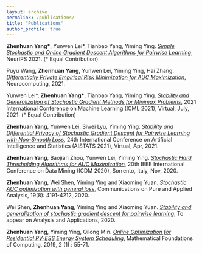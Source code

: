 ```yaml
---
layout: archive
permalink: /publications/
title: "Publications"
author_profile: true
---
```


**Zhenhuan Yang\***, Yunwen Lei\*, Tianbao Yang, Yiming Ying. [*Simple Stochastic and Online Gradient Descent Algorithms for Pairwise Learning*](https://openreview.net/forum?id=paxcakYWwIu), NeurIPS 2021. (* Equal Contribution)

Puyu Wang, **Zhenhuan Yang**, Yunwen Lei, Yiming Ying, Hai Zhang. [*Differentially Private Empirical Risk Minimization for AUC Maximization*](https://www.sciencedirect.com/science/article/abs/pii/S0925231221010353), Neurocomputing, 2021.

Yunwen Lei\*, **Zhenhuan Yang\***, Tianbao Yang, Yiming Ying. [*Stability and Generalization of Stochastic Gradient Methods for Minimax Problems*](https://proceedings.mlr.press/v139/lei21b), 2021 International Conference on Machine Learning (ICML 2021), Virtual, July, 2021. (\* Equal Contribution)

**Zhenhuan Yang**, Yunwen Lei, Siwei Lyu, Yiming Ying. [*Stability and Differential Privacy of Stochastic Gradient Descent for Pairwise Learning with Non-Smooth Loss*](https://proceedings.mlr.press/v130/yang21c.html), 24th International Conference on Artificial Intelligence and Statistics (AISTATS 2021), Virtual, Apr, 2021.

**Zhenhuan Yang**, Baojian Zhou, Yunwen Lei, Yiming Ying. [*Stochastic Hard Thresholding Algorithms for AUC Maximization*](https://ieeexplore.ieee.org/document/9338276), 20th IEEE International Conference on Data Mining (ICDM 2020), Sorrento, Italy, Nov, 2020.

**Zhenhuan Yang**, Wei Shen, Yiming Ying and Xiaoming Yuan. [*Stochastic AUC optimization with general loss*](https://www.aimsciences.org/article/doi/10.3934/cpaa.2020188), Communications on Pure and Applied Analysis, 19(8): 4191-4212, 2020.

Wei Shen, **Zhenhuan Yang**, Yiming Ying and Xiaoming Yuan. [*Stability and generalization of stochastic gradient descent for pairwise learning*](https://www.worldscientific.com/doi/abs/10.1142/S0219530519400062), To appear on Analysis and Applications, 2020.

**Zhenhuan Yang**, Yiming Ying, Qilong Min. [*Online Optimization for Residential PV-ESS Energy System Scheduling*](https://www.aimsciences.org/article/doi/10.3934/mfc.2019005), Mathematical Foundations of Computing, 2019, 2 (1) : 55-71.